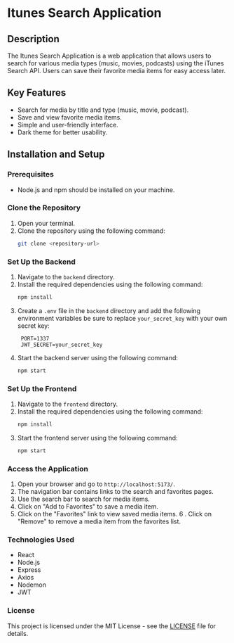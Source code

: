 # Itunes Search Application

## Description

The Itunes Search Application is a web application that allows users to search for various media types (music, movies, podcasts) using the iTunes Search API. Users can save their favorite media items for easy access later.

## Key Features

- Search for media by title and type (music, movie, podcast).
- Save and view favorite media items.
- Simple and user-friendly interface.
- Dark theme for better usability.

## Installation and Setup

### Prerequisites

- Node.js and npm should be installed on your machine.

### Clone the Repository

1. Open your terminal.
2. Clone the repository using the following command:
   ```bash
   git clone <repository-url>
   ```

### Set Up the Backend

1. Navigate to the `backend` directory.
2. Install the required dependencies using the following command:
   ```bash
   npm install
   ```
3. Create a `.env` file in the `backend` directory and add the following environment variables be sure to replace `your_secret_key` with your own secret key:
   ```env
    PORT=1337
    JWT_SECRET=your_secret_key
   ```
4. Start the backend server using the following command:
   ```bash
   npm start
   ```

### Set Up the Frontend

1. Navigate to the `frontend` directory.
2. Install the required dependencies using the following command:
   ```bash
   npm install
   ```
3. Start the frontend server using the following command:
   ```bash
   npm start
   ```
### Access the Application

1. Open your browser and go to `http://localhost:5173/`.
2. The navigation bar contains links to the search and favorites pages.
3. Use the search bar to search for media items.
4. Click on "Add to Favorites" to save a media item.
5. Click on the "Favorites" link to view saved media items.
6 . Click on "Remove" to remove a media item from the favorites list.

### Technologies Used

- React
- Node.js
- Express
- Axios
- Nodemon
- JWT

### License

This project is licensed under the MIT License - see the [LICENSE](LICENSE) file for details.
```